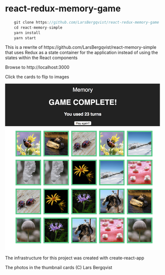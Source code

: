 # react-redux-memory-game

```javascript
    git clone https://github.com/LarsBergqvist/react-redux-memory-game
    cd react-memory-simple
    yarn install
    yarn start
```
<p>This is a rewrite of https://github.com/LarsBergqvist/react-memory-simple that uses Redux as a state container for the application instead of using the states within the React components
<p>Browse to http://localhost:3000
<p>Click the cards to flip to images<p>

![Alt text](screenshot.png?raw=true "A simple memory game in React")
<p>The infrastructure for this project was created with create-react-app
<p>The photos in the thumbnail cards (C) Lars Bergqvist

